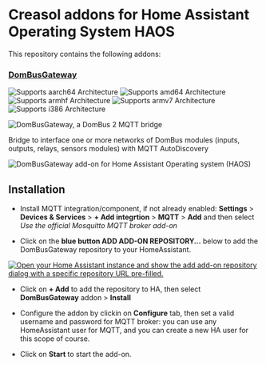 # Creasol addons for Home Assistant Operating System HAOS

This repository contains the following addons:

### [DomBusGateway](./dombusgateway)

![Supports aarch64 Architecture][aarch64-shield]
![Supports amd64 Architecture][amd64-shield]
![Supports armhf Architecture][armhf-shield]
![Supports armv7 Architecture][armv7-shield]
![Supports i386 Architecture][i386-shield]

![DomBusGateway, a DomBus 2 MQTT bridge](https://images.creasol.it/dombusgateway_block1.webp)

Bridge to interface one or more networks of DomBus modules (inputs, outputs, relays, sensors modules) with MQTT AutoDiscovery

![DomBusGateway add-on for Home Assistant Operating system (HAOS)](https://images.creasol.it/dombusgateway_addon.webp)

## Installation

- Install MQTT integration/component, if not already enabled: **Settings** > **Devices & Services** > **+ Add integrtion** > **MQTT** > **Add** and then select *Use the official Mosquitto MQTT broker add-on*

[Install Mosquitto broker addon, if not already installed: **Settings** > **Add-ons** > **Add-on store** > **Mosquitto broker** > **Add** and then **Start**]: #


- Click on the **blue button ADD ADD-ON REPOSITORY...** below to add the DomBusGateway repository to your HomeAssistant.

[![Open your Home Assistant instance and show the add add-on repository dialog with a specific repository URL pre-filled.](https://my.home-assistant.io/badges/supervisor_add_addon_repository.svg)](https://my.home-assistant.io/redirect/supervisor_add_addon_repository/?repository_url=https%3A%2F%2Fgithub.com%2FCreasolTech%2Fhomeassistant-addons)

- Click on **+ Add** to add the repository to HA, then select **DomBusGateway** addon > **Install** 

- Configure the addon by clickin on **Configure** tab, then set a valid username and password for MQTT broker: you can use any HomeAssistant user for MQTT, and you can create a new HA user for this scope of course. 

- Click on **Start** to start the add-on.






[aarch64-shield]: https://img.shields.io/badge/aarch64-yes-green.svg
[amd64-shield]: https://img.shields.io/badge/amd64-yes-green.svg
[armhf-shield]: https://img.shields.io/badge/armhf-yes-green.svg
[armv7-shield]: https://img.shields.io/badge/armv7-yes-green.svg
[i386-shield]: https://img.shields.io/badge/i386-yes-green.svg

